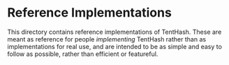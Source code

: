 # Reference Implementations

This directory contains reference implementations of TentHash.  These are meant as reference for people *implementing* TentHash rather than as implementations for real use, and are intended to be as simple and easy to follow as possible, rather than efficient or featureful.
